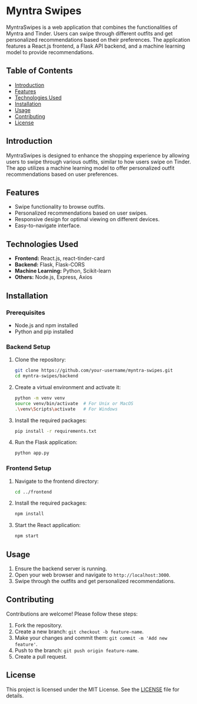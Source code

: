 # Myntra Swipes
MyntraSwipes is a web application that combines the functionalities of Myntra and Tinder. Users can swipe through different outfits and get personalized recommendations based on their preferences. The application features a React.js frontend, a Flask API backend, and a machine learning model to provide recommendations.

## Table of Contents

- [Introduction](#introduction)
- [Features](#features)
- [Technologies Used](#technologies-used)
- [Installation](#installation)
- [Usage](#usage)
- [Contributing](#contributing)
- [License](#license)


## Introduction

MyntraSwipes is designed to enhance the shopping experience by allowing users to swipe through various outfits, similar to how users swipe on Tinder. The app utilizes a machine learning model to offer personalized outfit recommendations based on user preferences.

## Features

- Swipe functionality to browse outfits.
- Personalized recommendations based on user swipes.
- Responsive design for optimal viewing on different devices.
- Easy-to-navigate interface.

## Technologies Used

- **Frontend:** React.js, react-tinder-card
- **Backend:** Flask, Flask-CORS
- **Machine Learning:** Python, Scikit-learn
- **Others:** Node.js, Express, Axios

## Installation

### Prerequisites

- Node.js and npm installed
- Python and pip installed

### Backend Setup

1. Clone the repository:
   ```sh
   git clone https://github.com/your-username/myntra-swipes.git
   cd myntra-swipes/backend
   ```

2. Create a virtual environment and activate it:
   ```sh
   python -m venv venv
   source venv/bin/activate  # For Unix or MacOS
   .\venv\Scripts\activate   # For Windows
   ```

3. Install the required packages:
   ```sh
   pip install -r requirements.txt
   ```

4. Run the Flask application:
   ```sh
   python app.py
   ```

### Frontend Setup

1. Navigate to the frontend directory:
   ```sh
   cd ../frontend
   ```

2. Install the required packages:
   ```sh
   npm install
   ```

3. Start the React application:
   ```sh
   npm start
   ```

## Usage

1. Ensure the backend server is running.
2. Open your web browser and navigate to `http://localhost:3000`.
3. Swipe through the outfits and get personalized recommendations.


## Contributing

Contributions are welcome! Please follow these steps:

1. Fork the repository.
2. Create a new branch: `git checkout -b feature-name`.
3. Make your changes and commit them: `git commit -m 'Add new feature'`.
4. Push to the branch: `git push origin feature-name`.
5. Create a pull request.

## License

This project is licensed under the MIT License. See the [LICENSE](LICENSE) file for details.
